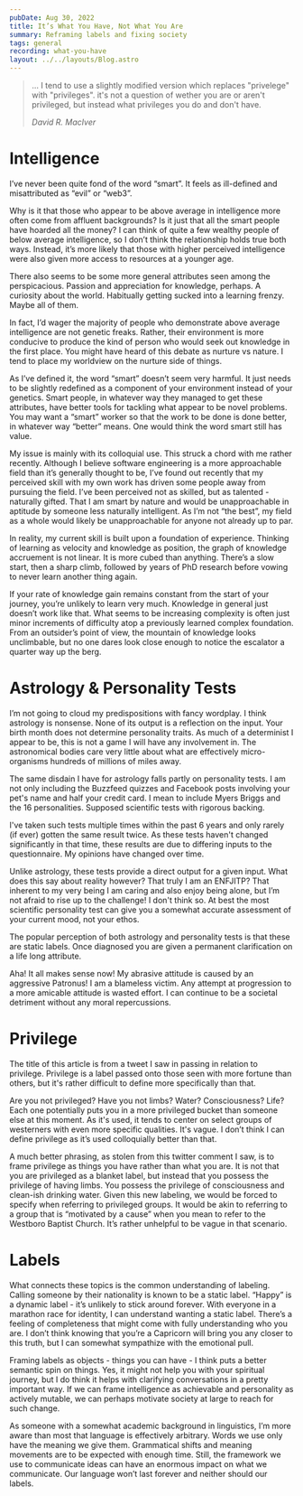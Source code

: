 ```yaml
---
pubDate: Aug 30, 2022
title: It’s What You Have, Not What You Are
summary: Reframing labels and fixing society
tags: general
recording: what-you-have
layout: ../../layouts/Blog.astro
---
```


> ... I tend to use a slightly modified version which replaces "privelege" with "privileges". it's not a question of wether you are or aren't privileged, but instead what privileges you do and don't have.
>
> <cite>David R. MacIver</cite>

# Intelligence

I’ve never been quite fond of the word “smart”. It feels as ill-defined and misattributed as “evil” or “web3”.

Why is it that those who appear to be above average in intelligence more often come from affluent backgrounds? Is it just that all the smart people have hoarded all the money? I can think of quite a few wealthy people of below average intelligence, so I don’t think the relationship holds true both ways. Instead, it’s more likely that those with higher perceived intelligence were also given more access to resources at a younger age.

There also seems to be some more general attributes seen among the perspicacious. Passion and appreciation for knowledge, perhaps. A curiosity about the world. Habitually getting sucked into a learning frenzy. Maybe all of them.

In fact, I’d wager the majority of people who demonstrate above average intelligence are not genetic freaks. Rather, their environment is more conducive to produce the kind of person who would seek out knowledge in the first place. You might have heard of this debate as nurture vs nature. I tend to place my worldview on the nurture side of things.

As I’ve defined it, the word “smart” doesn’t seem very harmful. It just needs to be slightly redefined as a component of your environment instead of your genetics. Smart people, in whatever way they managed to get these attributes, have better tools for tackling what appear to be novel problems. You may want a “smart” worker so that the work to be done is done better, in whatever way “better” means. One would think the word smart still has value.

My issue is mainly with its colloquial use. This struck a chord with me rather recently. Although I believe software engineering is a more approachable field than it’s generally thought to be, I’ve found out recently that my perceived skill with my own work has driven some people away from pursuing the field. I’ve been perceived not as skilled, but as talented - naturally gifted. That I am smart by nature and would be unapproachable in aptitude by someone less naturally intelligent. As I’m not “the best”, my field as a whole would likely be unapproachable for anyone not already up to par. 

In reality, my current skill is built upon a foundation of experience. Thinking of learning as velocity and knowledge as position, the graph of knowledge accruement is not linear. It is more cubed than anything. There’s a slow start, then a sharp climb, followed by years of PhD research before vowing to never learn another thing again. 

If your rate of knowledge gain remains constant from the start of your journey, you’re unlikely to learn very much. Knowledge in general just doesn’t work like that. What seems to be increasing complexity is often just minor increments of difficulty atop a previously learned complex foundation. From an outsider’s point of view, the mountain of knowledge looks unclimbable, but no one dares look close enough to notice the escalator a quarter way up the berg.

# Astrology & Personality Tests

I’m not going to cloud my predispositions with fancy wordplay. I think astrology is nonsense. None of its output is a reflection on the input. Your birth month does not determine personality traits. As much of a determinist I appear to be, this is not a game I will have any involvement in. The astronomical bodies care very little about what are effectively micro-organisms hundreds of millions of miles away. 

The same disdain I have for astrology falls partly on personality tests. I am not only including the Buzzfeed quizzes and Facebook posts involving your pet's name and half your credit card. I mean to include Myers Briggs and the 16 personalities. Supposed scientific tests with rigorous backing. 

I've taken such tests multiple times within the past 6 years and only rarely (if ever) gotten the same result twice. As these tests haven't changed significantly in that time, these results are due to differing inputs to the questionnaire. My opinions have changed over time.

Unlike astrology, these tests provide a direct output for a given input. What does this say about reality however? That truly I am an ENFJITP? That inherent to my very being I am caring and also enjoy being alone, but I’m not afraid to rise up to the challenge! I don't think so. At best the most scientific personality test can give you a somewhat accurate assessment of your current mood, not your ethos. 

The popular perception of both astrology and personality tests is that these are static labels. Once diagnosed you are given a permanent clarification on a life long attribute. 

Aha! It all makes sense now! My abrasive attitude is caused by an aggressive Patronus! I am a blameless victim. Any attempt at progression to a more amicable attitude is wasted effort. I can continue to be a societal detriment without any moral repercussions. 

# Privilege

The title of this article is from a tweet I saw in passing in relation to privilege. Privilege is a label passed onto those seen with more fortune than others, but it's rather difficult to define more specifically than that. 

Are you not privileged? Have you not limbs? Water? Consciousness? Life? Each one potentially puts you in a more privileged bucket than someone else at this moment. As it's used, it tends to center on select groups of westerners with even more specific qualities. It's vague. I don’t think I can define privilege as it’s used colloquially better than that.

A much better phrasing, as stolen from this twitter comment I saw, is to frame privilege as things you have rather than what you are. It is not that you are privileged as a blanket label, but instead that you possess the privilege of having limbs. You possess the privilege of consciousness and clean-ish drinking water. Given this new labeling, we would be forced to specify when referring to privileged groups. It would be akin to referring to a group that is “motivated by a cause” when you mean to refer to the Westboro Baptist Church. It’s rather unhelpful to be vague in that scenario.

# Labels

What connects these topics is the common understanding of labeling. Calling someone by their nationality is known to be a static label. “Happy” is a dynamic label - it’s unlikely to stick around forever. With everyone in a marathon race for identity, I can understand wanting a static label. There’s a feeling of completeness that might come with fully understanding who you are. I don’t think knowing that you’re a Capricorn will bring you any closer to this truth, but I can somewhat sympathize with the emotional pull. 

Framing labels as objects - things you can have - I think puts a better semantic spin on things. Yes, it might not help you with your spiritual journey, but I do think it helps with clarifying conversations in a pretty important way. If we can frame intelligence as achievable and personality as actively mutable, we can perhaps motivate society at large to reach for such change. 

As someone with a somewhat academic background in linguistics, I’m more aware than most that language is effectively arbitrary. Words we use only have the meaning we give them. Grammatical shifts and meaning movements are to be expected with enough time. Still, the framework we use to communicate ideas can have an enormous impact on what we communicate. Our language won’t last forever and neither should our labels.
